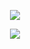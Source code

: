 <p align="center">  
<img src="https://tenor.com/view/code-gif-19236058">
</p>
<p align="center">
<p align="center">  
<img src="https://komarev.com/ghpvc/?username=siixty&color=grey">
</p>

